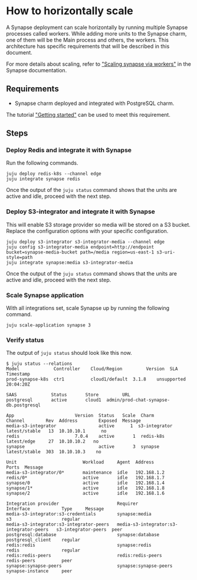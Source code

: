# How to horizontally scale

A Synapse deployment can scale horizontally by running multiple Synapse processes called workers.
While adding more units to the Synapse charm, one of them will be the Main process and others,
the workers. This architecture has specific requirements that will be described in this document.

For more details about scaling, refer to ["Scaling synapse via workers"](https://element-hq.github.io/synapse/latest/workers.html#scaling-synapse-via-workers) in the Synapse documentation.

## Requirements

- Synapse charm deployed and integrated with PostgreSQL charm.

The tutorial ["Getting started"](https://discourse.charmhub.io/t/synapse-docs-getting-started/12737) can be used to meet this requirement.

## Steps

### Deploy Redis and integrate it with Synapse

Run the following commands.

```
juju deploy redis-k8s --channel edge
juju integrate synapse redis
```

Once the output of the `juju status` command shows that the units are active and idle, proceed with
the next step.

### Deploy S3-integrator and integrate it with Synapse

This will enable S3 storage provider so media will be stored on a S3 bucket. Replace the
configuration options with your specific configuration.

```
juju deploy s3-integrator s3-integrator-media --channel edge
juju config s3-integrator-media endpoint=http://endpoint bucket=synapse-media-bucket path=/media region=us-east-1 s3-uri-style=path
juju integrate synapse:media s3-integrator-media
```
Once the output of the `juju status` command shows that the units are active and idle, proceed with
the next step.

### Scale Synapse application

With all integrations set, scale Synapse up by running the following command.

```
juju scale-application synapse 3
```

### Verify status

The output of `juju status` should look like this now.

```
$ juju status --relations
Model             Controller    Cloud/Region         Version  SLA          Timestamp
prod-synapse-k8s  ctr1          cloud1/default  3.1.8    unsupported  20:04:20Z

SAAS             Status       Store         URL
postgresql       active       cloud1  admin/prod-chat-synapse-db.postgresql

App                       Version  Status   Scale  Charm                     Channel        Rev  Address        Exposed  Message
media-s3-integrator                active      1  s3-integrator             latest/stable   13  10.10.10.1      no         
redis                     7.0.4    active       1  redis-k8s                 latest/edge     27  10.10.10.2   no       
synapse                            active       3  synapse                   latest/stable  303  10.10.10.3    no       

Unit                         Workload     Agent  Address          Ports  Message      
media-s3-integrator/0*       maintenance  idle   192.168.1.2         
redis/0*                     active       idle   192.168.1.7          
synapse/0                    active       idle   192.168.1.4         
synapse/1*                   active       idle   192.168.1.8         
synapse/2                    active       idle   192.168.1.6          

Integration provider                      Requirer                                  Interface            Type     Message 
media-s3-integrator:s3-credentials        synapse:media                             s3                   regular  
media-s3-integrator:s3-integrator-peers   media-s3-integrator:s3-integrator-peers   s3-integrator-peers  peer     
postgresql:database                       synapse:database                          postgresql_client    regular  
redis:redis                               synapse:redis                             redis                regular  
redis:redis-peers                         redis:redis-peers                         redis-peers          peer     
synapse:synapse-peers                     synapse:synapse-peers                     synapse-instance     peer 
```
